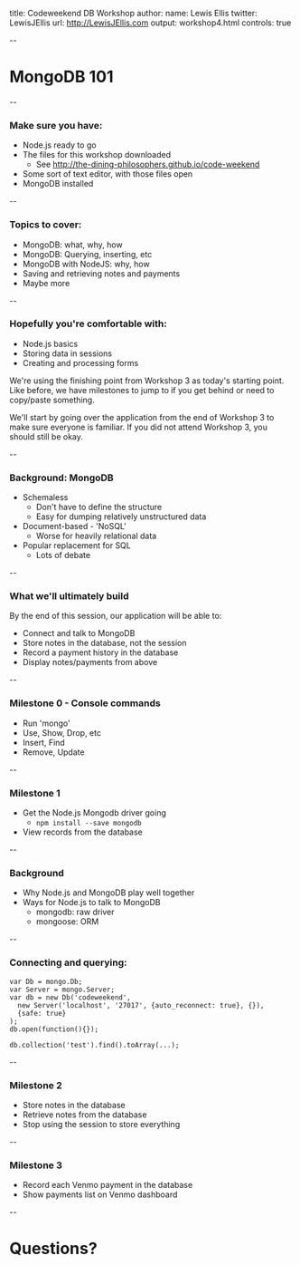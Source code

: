 title: Codeweekend DB Workshop
author:
  name: Lewis Ellis
  twitter: LewisJEllis
  url: http://LewisJEllis.com
output: workshop4.html
controls: true

--

# MongoDB 101

--

### Make sure you have:

* Node.js ready to go
* The files for this workshop downloaded
  - See http://the-dining-philosophers.github.io/code-weekend
* Some sort of text editor, with those files open
* MongoDB installed

--

### Topics to cover:

* MongoDB: what, why, how
* MongoDB: Querying, inserting, etc
* MongoDB with NodeJS: why, how
* Saving and retrieving notes and payments
* Maybe more

--

### Hopefully you're comfortable with:

- Node.js basics
- Storing data in sessions
- Creating and processing forms

We're using the finishing point from Workshop 3 as today's starting point. Like before, we have milestones to jump to if you get behind or need to copy/paste something.

We'll start by going over the application from the end of Workshop 3 to make sure everyone is familiar. If you did not attend Workshop 3, you should still be okay.

--

### Background: MongoDB

* Schemaless
  * Don't have to define the structure
  * Easy for dumping relatively unstructured data
* Document-based - 'NoSQL'
  * Worse for heavily relational data
* Popular replacement for SQL
  * Lots of debate

--

### What we'll ultimately build

By the end of this session, our application will be able to:
* Connect and talk to MongoDB
* Store notes in the database, not the session
* Record a payment history in the database
* Display notes/payments from above

--

### Milestone 0 - Console commands

* Run 'mongo'
* Use, Show, Drop, etc
* Insert, Find
* Remove, Update

--

### Milestone 1

* Get the Node.js Mongodb driver going
  * `npm install --save mongodb`
* View records from the database

--

### Background

* Why Node.js and MongoDB play well together
* Ways for Node.js to talk to MongoDB
  * mongodb: raw driver
  * mongoose: ORM

--

### Connecting and querying:

    var Db = mongo.Db;
    var Server = mongo.Server;
    var db = new Db('codeweekend',
      new Server('localhost', '27017', {auto_reconnect: true}, {}),
      {safe: true}
    );
    db.open(function(){});

    db.collection('test').find().toArray(...);

--

### Milestone 2

* Store notes in the database
* Retrieve notes from the database
* Stop using the session to store everything

--

### Milestone 3

* Record each Venmo payment in the database
* Show payments list on Venmo dashboard

--

# Questions?
